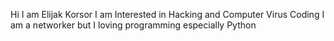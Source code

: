 Hi I am Elijak Korsor
I am Interested in Hacking and Computer Virus Coding 
I am a networker but I loving programming especially Python
